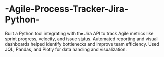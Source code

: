 # -Agile-Process-Tracker-Jira-Python-
Built a Python tool integrating with the Jira API to track Agile metrics like sprint progress, velocity, and issue status. Automated reporting and visual dashboards helped identify bottlenecks and improve team efficiency. Used JQL, Pandas, and Plotly for data handling and visualization.
